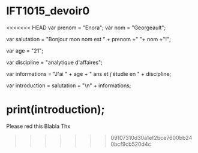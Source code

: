 # IFT1015_devoir0
<<<<<<< HEAD
var prenom = "Enora";
var nom = "Georgeault";

var salutation = "Bonjour mon nom est " + prenom +" "+  nom +"!";

var age = "21";

var discipline = "analytique d'affaires";

var informations = "J'ai " + age + " ans et j'étudie en " + discipline;

var introduction = salutation + "\n" +  informations;

print(introduction);
=======
Please red this
Blabla
Thx
>>>>>>> 09107310d30a1ef2bce7600bb240bcf9cb520d4c
